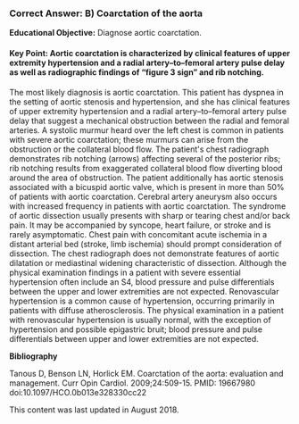 
### Correct Answer: B) Coarctation of the aorta 

**Educational Objective:** Diagnose aortic coarctation.

#### **Key Point:** Aortic coarctation is characterized by clinical features of upper extremity hypertension and a radial artery–to–femoral artery pulse delay as well as radiographic findings of “figure 3 sign” and rib notching.

The most likely diagnosis is aortic coarctation. This patient has dyspnea in the setting of aortic stenosis and hypertension, and she has clinical features of upper extremity hypertension and a radial artery–to–femoral artery pulse delay that suggest a mechanical obstruction between the radial and femoral arteries. A systolic murmur heard over the left chest is common in patients with severe aortic coarctation; these murmurs can arise from the obstruction or the collateral blood flow. The patient's chest radiograph demonstrates rib notching (arrows) affecting several of the posterior ribs; rib notching results from exaggerated collateral blood flow diverting blood around the area of obstruction. The patient additionally has aortic stenosis associated with a bicuspid aortic valve, which is present in more than 50% of patients with aortic coarctation. Cerebral artery aneurysm also occurs with increased frequency in patients with aortic coarctation.
The syndrome of aortic dissection usually presents with sharp or tearing chest and/or back pain. It may be accompanied by syncope, heart failure, or stroke and is rarely asymptomatic. Chest pain with concomitant acute ischemia in a distant arterial bed (stroke, limb ischemia) should prompt consideration of dissection. The chest radiograph does not demonstrate features of aortic dilatation or mediastinal widening characteristic of dissection.
Although the physical examination findings in a patient with severe essential hypertension often include an S4, blood pressure and pulse differentials between the upper and lower extremities are not expected.
Renovascular hypertension is a common cause of hypertension, occurring primarily in patients with diffuse atherosclerosis. The physical examination in a patient with renovascular hypertension is usually normal, with the exception of hypertension and possible epigastric bruit; blood pressure and pulse differentials between upper and lower extremities are not expected.

**Bibliography**

Tanous D, Benson LN, Horlick EM. Coarctation of the aorta: evaluation and management. Curr Opin Cardiol. 2009;24:509-15. PMID: 19667980 doi:10.1097/HCO.0b013e328330cc22

This content was last updated in August 2018.